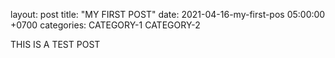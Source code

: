 layout: post
title: "MY FIRST POST"
date: 2021-04-16-my-first-pos 05:00:00 +0700
categories: CATEGORY-1 CATEGORY-2

THIS IS A TEST POST
